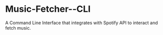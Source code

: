 # Music-Fetcher--CLI
A Command Line Interface that integrates with Spotify API to interact and fetch music.
